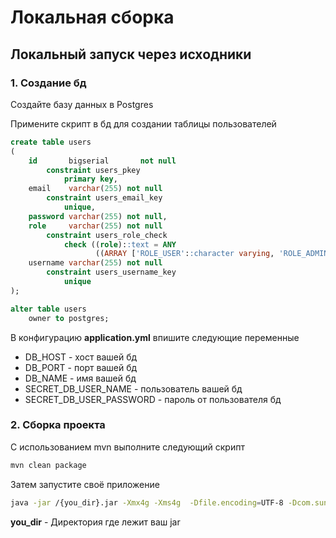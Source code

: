 # Локальная сборка

## Локальный запуск через исходники
### 1. Создание бд

Создайте базу данных в Postgres

Примените скрипт в бд для создании таблицы пользователей

```sql
create table users
(
    id       bigserial       not null
        constraint users_pkey
            primary key,
    email    varchar(255) not null
        constraint users_email_key
            unique,
    password varchar(255) not null,
    role     varchar(255) not null
        constraint users_role_check
            check ((role)::text = ANY
                   ((ARRAY ['ROLE_USER'::character varying, 'ROLE_ADMIN'::character varying])::text[])),
    username varchar(255) not null
        constraint users_username_key
            unique
);

alter table users
    owner to postgres;
```
В конфигурацию **application.yml** впишите следующие переменные

- DB_HOST - хост вашей бд
- DB_PORT - порт вашей бд
- DB_NAME - имя вашей бд
- SECRET_DB_USER_NAME - пользователь вашей бд
- SECRET_DB_USER_PASSWORD - пароль от пользователя бд

### 2. Сборка проекта

С использованием mvn выполните следующий скрипт 
```bash
mvn clean package
```

Затем запустите своё приложение
```bash
java -jar /{you_dir}.jar -Xmx4g -Xms4g  -Dfile.encoding=UTF-8 -Dcom.sun.net.ssl.checkRevocation=false
```
**you_dir** - Директория где лежит ваш jar 


